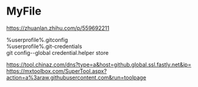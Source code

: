 ﻿# MyFile

https://zhuanlan.zhihu.com/p/559692211

%userprofile%\.gitconfig   
%userprofile%\.git-credentials   
git config--global credential.helper store   

https://tool.chinaz.com/dns?type=a&host=github.global.ssl.fastly.net&ip=   
https://mxtoolbox.com/SuperTool.aspx?action=a%3araw.githubusercontent.com&run=toolpage  